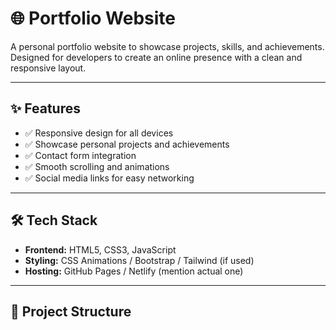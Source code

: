 # 🌐 Portfolio Website

A personal portfolio website to showcase projects, skills, and achievements. Designed for developers to create an online presence with a clean and responsive layout.

---

## ✨ Features
- ✅ Responsive design for all devices
- ✅ Showcase personal projects and achievements
- ✅ Contact form integration
- ✅ Smooth scrolling and animations
- ✅ Social media links for easy networking

---

## 🛠 Tech Stack
- **Frontend:** HTML5, CSS3, JavaScript
- **Styling:** CSS Animations / Bootstrap / Tailwind (if used)
- **Hosting:** GitHub Pages / Netlify (mention actual one)
  
---

## 📂 Project Structure
